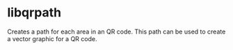 # libqrpath
Creates a path for each area in an QR code. This path can be used to create a vector graphic for a QR code.
